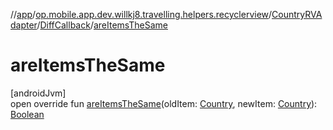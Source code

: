 //[app](../../../../index.md)/[op.mobile.app.dev.willkj8.travelling.helpers.recyclerview](../../index.md)/[CountryRVAdapter](../index.md)/[DiffCallback](index.md)/[areItemsTheSame](are-items-the-same.md)

# areItemsTheSame

[androidJvm]\
open override fun [areItemsTheSame](are-items-the-same.md)(oldItem: [Country](../../../op.mobile.app.dev.willkj8.travelling.model/-country/index.md), newItem: [Country](../../../op.mobile.app.dev.willkj8.travelling.model/-country/index.md)): [Boolean](https://kotlinlang.org/api/latest/jvm/stdlib/kotlin/-boolean/index.html)

